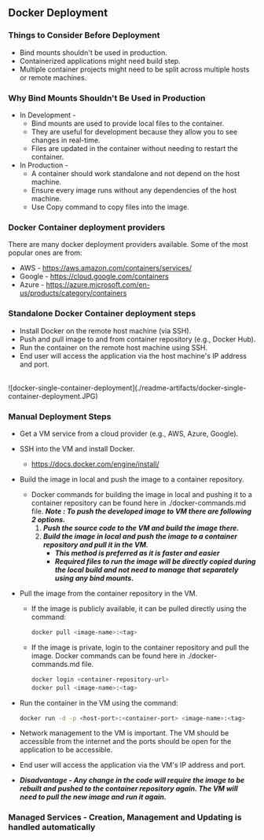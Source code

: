 ## **Docker Deployment**

### Things to Consider Before Deployment
- Bind mounts shouldn't be used in production. 
- Containerized applications might need build step.
- Multiple container projects might need to be split across multiple hosts or remote machines.

### Why Bind Mounts Shouldn't Be Used in Production
- In Development -
    - Bind mounts are used to provide local files to the container.
    - They are useful for development because they allow you to see changes in real-time.
    - Files are updated in the container without needing to restart the container.
- In Production -
    - A container should work standalone and not depend on the host machine.
    - Ensure every image runs without any dependencies of the host machine.
    - Use Copy command to copy files into the image.

### Docker Container deployment providers
There are many docker deployment providers available. Some of the most popular ones are from:
- AWS - https://aws.amazon.com/containers/services/
- Google - https://cloud.google.com/containers
- Azure - https://azure.microsoft.com/en-us/products/category/containers

### Standalone Docker Container deployment steps
- Install Docker on the remote host machine (via SSH).
- Push and pull image to and from container repository (e.g., Docker Hub).
- Run the container on the remote host machine using SSH.
- End user will access the application via the host machine's IP address and port.
<br>
![docker-single-container-deployment](./readme-artifacts/docker-single-container-deployment.JPG)



### Manual Deployment Steps
- Get a VM service from a cloud provider (e.g., AWS, Azure, Google).
- SSH into the VM and install Docker.
    - https://docs.docker.com/engine/install/  
- Build the image in local and push the image to a container repository.
    - Docker commands for building the image in local and pushing it to a container repository can be found here in ./docker-commands.md file.
    ***Note : To push the developed image to VM there are following 2 options.***
        1. ***Push the source code to the VM and build the image there.***
        2. ***Build the image in local and push the image to a container repository and pull it in the VM.*** 
            - ***This method is preferred as it is faster and easier***
            - ***Required files to run the image will be directly copied during the local build and not need to manage that separately using any bind mounts.***

- Pull the image from the container repository in the VM.
    - If the image is publicly available, it can be pulled directly using the command:
        ```bash
        docker pull <image-name>:<tag>
        ```
    - If the image is private, login to the container repository and pull the image. Docker commands can be found here in ./docker-commands.md file.
        ```bash
        docker login <container-repository-url>
        docker pull <image-name>:<tag>
        ```
- Run the container in the VM using the command:
    ```bash
    docker run -d -p <host-port>:<container-port> <image-name>:<tag>
    ```

- Network management to the VM is important. The VM should be accessible from the internet and the ports should be open for the application to be accessible.
- End user will access the application via the VM's IP address and port.
- ***Disadvantage - Any change in the code will require the image to be rebuilt and pushed to the container repository again. The VM will need to pull the new image and run it again.***



### Managed Services - Creation, Management and Updating is handled automatically
